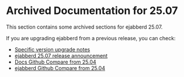 # Archived Documentation for 25.07

This section contains some archived sections for ejabberd 25.07.

If you are upgrading ejabberd from a previous release, you can check:

* [Specific version upgrade notes](upgrade.md)
* [ejabberd 25.07 release announcement](https://www.process-one.net/blog/ejabberd-25-07/)
* [Docs Github Compare from 25.04](https://github.com/processone/docs.ejabberd.im/compare/25.04..25.07)
* [ejabberd Github Compare from 25.04](https://github.com/processone/ejabberd/compare/25.04..25.07)


